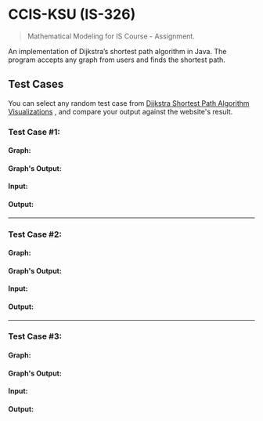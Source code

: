 # CCIS-KSU (IS-326)
> Mathematical Modeling for IS Course - Assignment.

An implementation of Dijkstra’s shortest path algorithm in Java. The program accepts any graph from users and finds the shortest path.

## Test Cases
You can select any random test case from [Dijkstra Shortest Path Algorithm Visualizations](https://www.cs.usfca.edu/~galles/visualization/Dijkstra.html)
, and compare your output against the website's result.

### **Test Case #1**:
#### Graph:
#### Graph's Output:
#### Input:
#### Output:
---
### **Test Case #2**:
#### Graph:
#### Graph's Output:
#### Input:
#### Output:
---
### **Test Case #3**:
#### Graph:
#### Graph's Output:
#### Input:
#### Output: